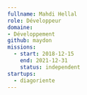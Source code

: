 ```yaml
---
fullname: Mahdi Hellal
role: Développeur
domaine:
- Développement
github: maydon
missions:
  - start: 2018-12-15
    end: 2021-12-31
    status: independent
startups:
  - diagoriente
---
```

